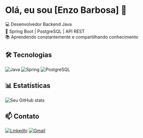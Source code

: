 # Olá, eu sou [Enzo Barbosa] 👋

💻 Desenvolvedor Backend Java  
🌱 Spring Boot | PostgreSQL | API REST  
📚 Aprendendo constantemente e compartilhando conhecimento

## 🛠 Tecnologias

![Java](https://img.shields.io/badge/Java-ED8B00?style=for-the-badge&logo=openjdk&logoColor=white)
![Spring](https://img.shields.io/badge/Spring-6DB33F?style=for-the-badge&logo=spring&logoColor=white)
![PostgreSQL](https://img.shields.io/badge/PostgreSQL-316192?style=for-the-badge&logo=postgresql&logoColor=white)

## 📊 Estatísticas

![Seu GitHub stats](https://github-readme-stats.vercel.app/api?username=enzo-barbosa&show_icons=true&theme=dracula)

## 📫 Contato

[![LinkedIn](https://img.shields.io/badge/LinkedIn-0077B5?style=for-the-badge&logo=linkedin&logoColor=white)]([https://linkedin.com/in/seuprofile](https://www.linkedin.com/in/enzo-barbosa-dourado-de-almeida-070728255/))
[![Gmail](https://img.shields.io/badge/Gmail-D14836?style=for-the-badge&logo=gmail&logoColor=white)](mailto:enzo.almeida01@etec.sp.gov.br)
